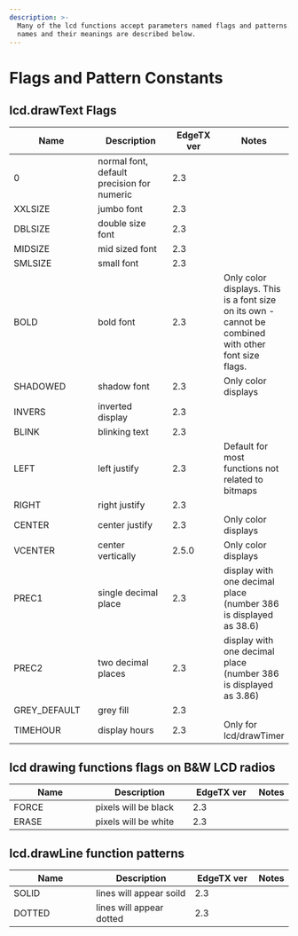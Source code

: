 ```yaml
---
description: >-
  Many of the lcd functions accept parameters named flags and patterns. The
  names and their meanings are described below.
---
```


# Flags and Pattern Constants

## lcd.drawText Flags

<table><thead><tr><th width="177">Name</th><th width="191">Description</th><th width="119">EdgeTX ver</th><th>Notes</th></tr></thead><tbody><tr><td>0</td><td>normal font, default precision for numeric</td><td>2.3</td><td></td></tr><tr><td>XXLSIZE</td><td>jumbo font</td><td>2.3</td><td></td></tr><tr><td>DBLSIZE</td><td>double size font</td><td>2.3</td><td></td></tr><tr><td>MIDSIZE</td><td>mid sized font</td><td>2.3</td><td></td></tr><tr><td>SMLSIZE</td><td>small font</td><td>2.3</td><td></td></tr><tr><td>BOLD</td><td>bold font</td><td>2.3</td><td>Only color displays. This is a font size on its own - cannot be combined with other font size flags.</td></tr><tr><td>SHADOWED</td><td>shadow font</td><td>2.3</td><td>Only color displays</td></tr><tr><td>INVERS</td><td>inverted display</td><td>2.3</td><td></td></tr><tr><td>BLINK</td><td>blinking text</td><td>2.3</td><td></td></tr><tr><td>LEFT</td><td>left justify</td><td>2.3</td><td>Default for most functions not related to bitmaps</td></tr><tr><td>RIGHT</td><td>right justify</td><td>2.3</td><td></td></tr><tr><td>CENTER</td><td>center justify</td><td>2.3</td><td>Only color displays</td></tr><tr><td>VCENTER</td><td>center vertically</td><td>2.5.0</td><td>Only color displays</td></tr><tr><td>PREC1</td><td>single decimal place</td><td>2.3</td><td>display with one decimal place (number 386 is displayed as 38.6)</td></tr><tr><td>PREC2</td><td>two decimal places</td><td>2.3</td><td>display with one decimal place (number 386 is displayed as 3.86)</td></tr><tr><td>GREY_DEFAULT</td><td>grey fill</td><td>2.3</td><td></td></tr><tr><td>TIMEHOUR</td><td>display hours</td><td>2.3</td><td>Only for lcd/drawTimer</td></tr></tbody></table>

## lcd drawing functions flags on B\&W LCD radios

<table><thead><tr><th width="173">Name</th><th width="196">Description</th><th width="125">EdgeTX ver</th><th>Notes</th></tr></thead><tbody><tr><td>FORCE</td><td>pixels will be black</td><td>2.3</td><td></td></tr><tr><td>ERASE</td><td>pixels will be white</td><td>2.3</td><td></td></tr></tbody></table>

## lcd.drawLine function patterns

<table><thead><tr><th width="173">Name</th><th width="205">Description</th><th width="122">EdgeTX ver</th><th>Notes</th></tr></thead><tbody><tr><td>SOLID</td><td>lines will appear soild</td><td>2.3</td><td></td></tr><tr><td>DOTTED</td><td>lines will appear dotted</td><td>2.3</td><td></td></tr></tbody></table>
